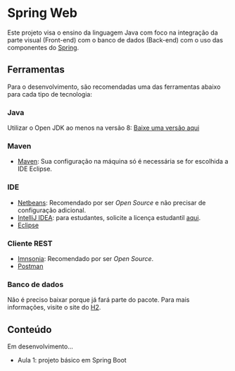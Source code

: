 # Spring Web

Este projeto visa o ensino da linguagem Java com foco na integração da parte visual (Front-end) com o banco de dados (Back-end) com o uso das componentes do [Spring](https://spring.io/).

## Ferramentas

Para o desenvolvimento, são recomendadas uma das ferramentas abaixo para cada tipo de tecnologia:

### Java

Utilizar o Open JDK ao menos na versão 8: [Baixe uma versão aqui](https://adoptopenjdk.net/)

### Maven

* [Maven](https://maven.apache.org/): Sua configuração na máquina só é necessária se for escolhida a IDE Eclipse.

### IDE 

* [Netbeans](https://netbeans.org/): Recomendado por ser *Open Source* e não precisar de configuração adicional.
* [IntelliJ IDEA](https://www.jetbrains.com/idea/): para estudantes, solicite a licença estudantil [aqui](https://www.jetbrains.com/student/).
* [Eclipse](https://www.eclipse.org/)

### Cliente REST

* [Imnsonia](https://insomnia.rest/): Recomendado por ser *Open Source*.
* [Postman](https://www.postman.com)

### Banco de dados

Não é preciso baixar porque já fará parte do pacote. Para mais informações, visite o site do [H2](https://h2database.com/html/main.html).

## Conteúdo

Em desenvolvimento...

* Aula 1: projeto básico em Spring Boot